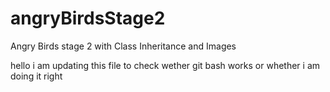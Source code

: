 # angryBirdsStage2
Angry Birds stage 2 with Class Inheritance and Images

hello
i am updating this file
to check wether
git bash works
or whether i am
doing it right
